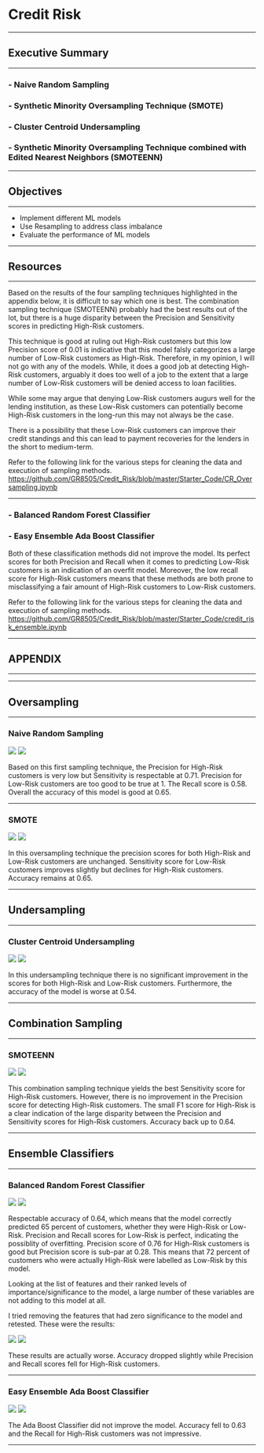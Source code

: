 # Credit Risk
---------------------------------------------------------------------------------------------------------
## Executive Summary
---------------------------------------------------------------------------------------------------------
### - Naive Random Sampling
### - Synthetic Minority Oversampling Technique (SMOTE)
### - Cluster Centroid Undersampling
### - Synthetic Minority Oversampling Technique combined with Edited Nearest Neighbors (SMOTEENN)
---------------------------------------------------------------------------------------------------------
## Objectives
---------------------------------------------------------------------------------------------------------
* Implement different ML models
* Use Resampling to address class imbalance
* Evaluate the performance of ML models

----------------------------------------------------------------------------------------------------------
## Resources
----------------------------------------------------------------------------------------------------------

Based on the results of the four sampling techniques highlighted in the appendix below, it is difficult to 
say which one is best.  The combination sampling technique (SMOTEENN) probably had the best results out of 
the lot, but there is a huge disparity between the Precision and Sensitivity scores in predicting High-Risk 
customers.

This technique is good at ruling out High-Risk customers but this low Precision score of 0.01 is indicative 
that this model falsly categorizes a large number of Low-Risk customers as High-Risk.  Therefore, in my 
opinion, I will not go with any of the models.  While, it does a good job at detecting High-Risk customers, 
arguably it does too well of a job to the extent that a large number of Low-Risk customers will be denied
access to loan facilities.  

While some may argue that denying Low-Risk customers augurs well for the lending institution, as these 
Low-Risk customers can potentially become High-Risk customers in the long-run this may not always be the 
case. 

There is a possibility that these Low-Risk customers can improve their credit standings and this can lead
to payment recoveries for the lenders in the short to medium-term.

Refer to the following link for the various steps for cleaning the data and execution of sampling methods.
https://github.com/GR8505/Credit_Risk/blob/master/Starter_Code/CR_Oversampling.ipynb

---------------------------------------------------------------------------------------------------------
### - Balanced Random Forest Classifier
### - Easy Ensemble Ada Boost Classifier

Both of these classification methods did not improve the model.  Its perfect scores for both Precision and
Recall when it comes to predicting Low-Risk customers is an indication of an overfit model.  Moreover, the 
low recall score for High-Risk customers means that these methods are both prone to misclassifying a fair
amount of High-Risk customers to Low-Risk customers.

Refer to the following link for the various steps for cleaning the data and execution of sampling methods.
https://github.com/GR8505/Credit_Risk/blob/master/Starter_Code/credit_risk_ensemble.ipynb

---------------------------------------------------------------------------------------------------------
## APPENDIX
---------------------------------------------------------------------------------------------------------
---------------------------------------------------------------------------------------------------------
## Oversampling
---------------------------------------------------------------------------------------------------------
### Naive Random Sampling

![](https://github.com/GR8505/Credit_Risk/blob/master/Images/CM_Over_Sample.png)
![](https://github.com/GR8505/Credit_Risk/blob/master/Images/R_OverSample1.png)

Based on this first sampling technique, the Precision for High-Risk customers is very low but Sensitivity
is respectable at 0.71.  Precision for Low-Risk customers are too good to be true at 1. The Recall score
is 0.58. Overall the accuracy of this model is good at 0.65.

----------------------------------------------------------------------------------------------------------
### SMOTE

![](https://github.com/GR8505/Credit_Risk/blob/master/Images/CM_SMOTE.png)
![](https://github.com/GR8505/Credit_Risk/blob/master/Images/SMOTE1.png)

In this oversampling technique the precision scores for both High-Risk and Low-Risk customers are 
unchanged. Sensitivity score for Low-Risk customers improves slightly but declines for High-Risk customers.
Accuracy remains at 0.65.

----------------------------------------------------------------------------------------------------------
## Undersampling
----------------------------------------------------------------------------------------------------------
### Cluster Centroid Undersampling

![](https://github.com/GR8505/Credit_Risk/blob/master/Images/CM_Cluster_Centroid.png)
![](https://github.com/GR8505/Credit_Risk/blob/master/Images/Cluster_Centroids1.png)

In this undersampling technique there is no significant improvement in the scores for both High-Risk and
Low-Risk customers. Furthermore, the accuracy of the model is worse at 0.54.

----------------------------------------------------------------------------------------------------------
## Combination Sampling
----------------------------------------------------------------------------------------------------------
### SMOTEENN

![](https://github.com/GR8505/Credit_Risk/blob/master/Images/CM_SMOTEENN.png)
![](https://github.com/GR8505/Credit_Risk/blob/master/Images/SMOTEENN1.png)

This combination sampling technique yields the best Sensitivity score for High-Risk customers.  However,
there is no improvement in the Precision score for detecting High-Risk customers. The small F1 score for
High-Risk is a clear indication of the large disparity between the Precision and Sensitivity scores for
High-Risk customers.  Accuracy back up to 0.64.

---------------------------------------------------------------------------------------------------------
## Ensemble Classifiers
---------------------------------------------------------------------------------------------------------
### Balanced Random Forest Classifier

![](https://github.com/GR8505/Credit_Risk/blob/master/Images/CM_Balanced_RF.png)
![](https://github.com/GR8505/Credit_Risk/blob/master/Images/Balanced_RF.png)

Respectable accuracy of 0.64, which means that the model correctly predicted 65 percent of customers,
whether they were High-Risk or Low-Risk.  Precision and Recall scores for Low-Risk is perfect, indicating
the possiblity of overfitting.  Precision score of 0.76 for High-Risk customers is good but Precision 
score is sub-par at 0.28.  This means that 72 percent of customers who were actually High-Risk were 
labelled as Low-Risk by this model.

Looking at the list of features and their ranked levels of importance/significance to the model, a large 
number of these variables are not adding to this model at all.

I tried removing the features that had zero significance to the model and retested.
These were the results:

![](https://github.com/GR8505/Credit_Risk/blob/master/Images/CM_Balanced_RF1.png)
![](https://github.com/GR8505/Credit_Risk/blob/master/Images/Balanced_RF1.png)

These results are actually worse.  Accuracy dropped slightly while Precision and Recall scores fell for
High-Risk customers.

--------------------------------------------------------------------------------------------------------
### Easy Ensemble Ada Boost Classifier

![](https://github.com/GR8505/Credit_Risk/blob/master/Images/CM_Ada_Boost.png)
![](https://github.com/GR8505/Credit_Risk/blob/master/Images/Ada_Boost.png)

The Ada Boost Classifier did not improve the model.  Accuracy fell to 0.63 and the Recall for High-Risk
customers was not impressive.

---------------------------------------------------------------------------------------------------------
